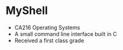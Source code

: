 # MyShell
- CA216 Operating Systems
- A small command line interface built in C
- Received a first class grade